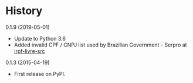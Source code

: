 # History

0.1.9 (2019-05-01)
* Update to Python 3.6
* Added invalid CPF / CNPJ list used by Brazilian Government - Serpro at [irpf-livre-src](http://www.fsfla.org/~lxoliva/fsfla/irpf-livre/2009/r6675/irpf-livre-src.tar.bz2)

0.1.3 (2015-04-19)
* First release on PyPI.
